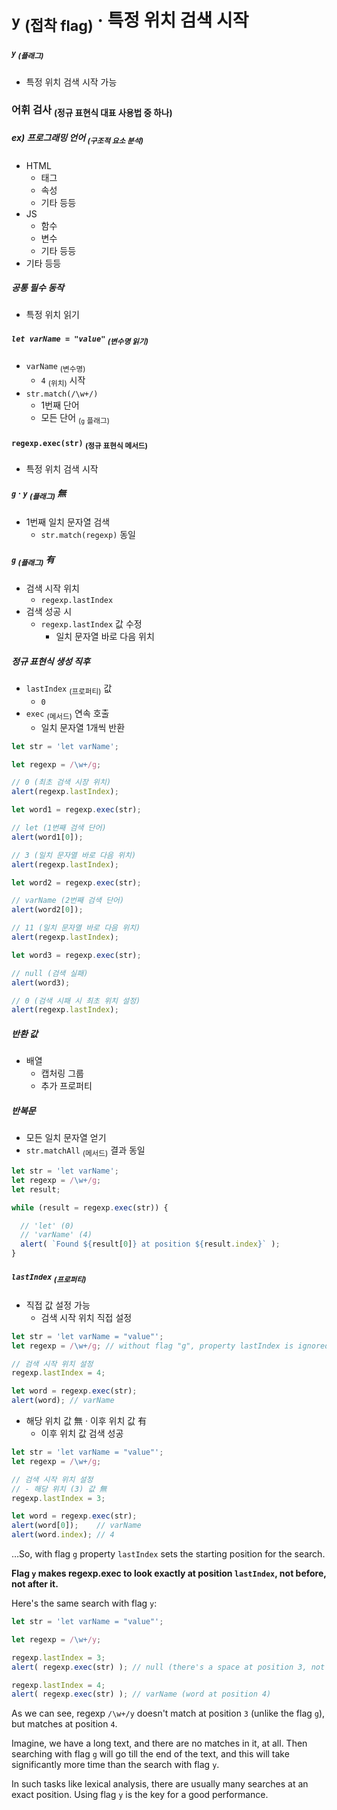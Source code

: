 `y` <sub>(접착 flag)</sub> · 특정 위치 검색 시작
==============================================

##### `y` <sub>(플래그)</sub>
- 특정 위치 검색 시작 가능

### 어휘 검사 <sub>(정규 표현식 대표 사용법 중 하나)</sub>

##### ex\) 프로그래밍 언어 <sub>(구조적 요소 분석)</sub>
- HTML
  - 태그
  - 속성
  - 기타 등등
- JS
  - 함수
  - 변수
  - 기타 등등
- 기타 등등

##### 공통 필수 동작
- 특정 위치 읽기

##### `let varName = "value"` <sub>(변수명 읽기)</sub>
- `varName` <sub>(변수명)</sub>
  - `4` <sub>(위치)</sub> 시작
- `str.match(/\w+/)`
  - 1번째 단어
  - 모든 단어 <sub>(`g` 플래그)</sub>

#### `regexp.exec(str)` <sub>(정규 표현식 메서드)</sub>
- 특정 위치 검색 시작

##### `g` · `y` <sub>(플래그)</sub> 無
- 1번째 일치 문자열 검색
  - `str.match(regexp)` 동일

##### `g` <sub>(플래그)</sub> 有
- 검색 시작 위치
  - `regexp.lastIndex`
- 검색 성공 시
  - `regexp.lastIndex` 값 수정
    - 일치 문자열 바로 다음 위치

##### 정규 표현식 생성 직후
- `lastIndex` <sub>(프로퍼티)</sub> 값
  - `0`
- `exec` <sub>(메서드)</sub> 연속 호출
  - 일치 문자열 1개씩 반환
```javascript
let str = 'let varName';

let regexp = /\w+/g;

// 0 (최초 검색 시장 위치)
alert(regexp.lastIndex);

let word1 = regexp.exec(str);

// let (1번째 검색 단어)
alert(word1[0]);

// 3 (일치 문자열 바로 다음 위치)
alert(regexp.lastIndex);

let word2 = regexp.exec(str);

// varName (2번째 검색 단어)
alert(word2[0]);

// 11 (일치 문자열 바로 다음 위치)
alert(regexp.lastIndex);

let word3 = regexp.exec(str);

// null (검색 실패)
alert(word3);

// 0 (검색 시패 시 최초 위치 설정)
alert(regexp.lastIndex);
```

##### 반환 값
- 배열
  - 캡처링 그룹
  - 추가 프로퍼티

##### 반복문
- 모든 일치 문자열 얻기
- `str.matchAll` <sub>(메서드)</sub> 결과 동일
```javascript
let str = 'let varName';
let regexp = /\w+/g;
let result;

while (result = regexp.exec(str)) {

  // 'let' (0)
  // 'varName' (4)
  alert( `Found ${result[0]} at position ${result.index}` );
}
```

##### `lastIndex` <sub>(프로퍼티)</sub>
- 직접 값 설정 가능
  - 검색 시작 위치 직접 설정
```javascript
let str = 'let varName = "value"';
let regexp = /\w+/g; // without flag "g", property lastIndex is ignored

// 검색 시작 위치 설정
regexp.lastIndex = 4;

let word = regexp.exec(str);
alert(word); // varName
```
- 해당 위치 값 無 · 이후 위치 값 有
  - 이후 위치 값 검색 성공
```javascript
let str = 'let varName = "value"';
let regexp = /\w+/g;

// 검색 시작 위치 설정
// - 해당 위치 (3) 값 無
regexp.lastIndex = 3;

let word = regexp.exec(str);
alert(word[0]);    // varName
alert(word.index); // 4
```

…So, with flag `g` property `lastIndex` sets the starting position for the search.

**Flag `y` makes regexp.exec to look exactly at position `lastIndex`, not before, not after it.**

Here's the same search with flag `y`:
```javascript
let str = 'let varName = "value"';

let regexp = /\w+/y;

regexp.lastIndex = 3;
alert( regexp.exec(str) ); // null (there's a space at position 3, not a word)

regexp.lastIndex = 4;
alert( regexp.exec(str) ); // varName (word at position 4)
```

As we can see, regexp `/\w+/y` doesn't match at position `3` (unlike the flag `g`), but matches at position `4`.

Imagine, we have a long text, and there are no matches in it, at all. Then searching with flag `g` will go till the end of the text, and this will take significantly more time than the search with flag `y`.

In such tasks like lexical analysis, there are usually many searches at an exact position. Using flag `y` is the key for a good performance.
